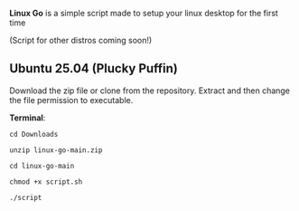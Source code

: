 **Linux Go** is a simple script made to setup your linux desktop for the first time 

(Script for other distros coming soon!) 

## Ubuntu 25.04 (Plucky Puffin)

Download the zip file or clone from the repository. 
Extract and then change the file permission to executable. 

**Terminal**: 

`cd Downloads` 

`unzip linux-go-main.zip`

`cd linux-go-main`

`chmod +x script.sh` 

`./script`

